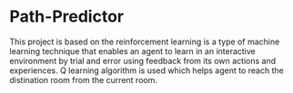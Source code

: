 # Path-Predictor
This project is based on the reinforcement learning is a type of machine learning technique that enables an agent to learn in an interactive environment by trial and error using feedback from its own actions and experiences.
Q learning algorithm is used which helps agent to reach the distination room from the current room.
